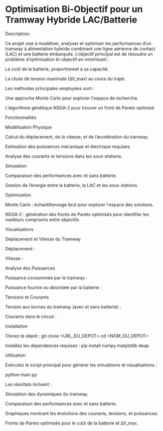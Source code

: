 # Optimisation Bi-Objectif pour un Tramway Hybride LAC/Batterie

Description:

Ce projet vise à modéliser, analyser et optimiser les performances d’un tramway à alimentation hybride combinant une ligne aérienne de contact (LAC) et une batterie embarquée. L’objectif principal est de résoudre un problème d’optimisation bi-objectif en minimisant :

Le coût de la batterie, proportionnel à sa capacité.

La chute de tension maximale (∆V_max) au cours du trajet.

Les méthodes principales employées sont :

Une approche Monte Carlo pour explorer l'espace de recherche.

L’algorithme génétique NSGA-2 pour trouver un front de Pareto optimisé.

Fonctionnalités

Modélisation Physique

Calcul du déplacement, de la vitesse, et de l’accélération du tramway.

Estimation des puissances mécanique et électrique requises.

Analyse des courants et tensions dans les sous-stations.

Simulation

Comparaison des performances avec et sans batterie.

Gestion de l’énergie entre la batterie, la LAC et les sous-stations.

Optimisation

Monte Carlo : échantillonnage brut pour explorer l'espace des solutions.

NSGA-2 : génération des fronts de Pareto optimisés pour identifier les meilleurs compromis entre objectifs.

Visualisations

Déplacement et Vitesse du Tramway

Déplacement :


Vitesse :


Analyse des Puissances

Puissance consommée par le tramway :


Puissance fournie ou absorbée par la batterie :


Tensions et Courants

Tension aux bornes du tramway (avec et sans batterie) :


Courants dans le circuit :

Installation

Clonez le dépôt :
git clone <URL_DU_DEPOT>
cd <NOM_DU_DEPOT>

Installez les dépendances requises :
pip install numpy matplotlib deap

Utilisation

Exécutez le script principal pour générer les simulations et visualisations :

python main.py

Les résultats incluent :

Simulation des dynamiques du tramway.

Comparaison des performances avec et sans batterie.

Graphiques montrant les évolutions des courants, tensions, et puissances.

Fronts de Pareto optimisés pour le coût de la batterie et ∆V_max.
